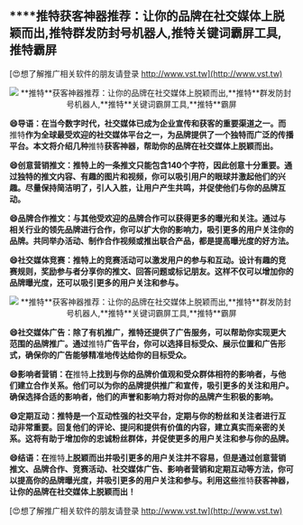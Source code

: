 ## ****推特**获客神器推荐：让你的品牌在社交媒体上脱颖而出,**推特**群发防封号机器人,**推特**关键词霸屏工具,**推特**霸屏**

[😍想了解推广相关软件的朋友请登录 http://www.vst.tw](http://www.vst.tw)

 <center><img src="https://vst.tw/MP4/tuiguang/png/0.png" alt="**推特**获客神器推荐：让你的品牌在社交媒体上脱颖而出,**推特**群发防封号机器人,**推特**关键词霸屏工具,**推特**霸屏"></center>

**😄导语：在当今数字时代，社交媒体已成为企业宣传和获客的重要渠道之一。而**推特**作为全球最受欢迎的社交媒体平台之一，为品牌提供了一个独特而广泛的传播平台。本文将介绍几种**推特**获客神器，帮助你的品牌在社交媒体上脱颖而出。**

**😄创意营销推文：**推特**上的一条推文只能包含140个字符，因此创意十分重要。通过独特的推文内容、有趣的图片和视频，你可以吸引用户的眼球并激起他们的兴趣。尽量保持简洁明了，引人入胜，让用户产生共鸣，并促使他们与你的品牌互动。**

**😄品牌合作推文：与其他受欢迎的品牌合作可以获得更多的曝光和关注。通过与相关行业的领先品牌进行合作，你可以扩大你的影响力，吸引更多的用户关注你的品牌。共同举办活动、制作合作视频或推出联合产品，都是提高曝光度的好方法。**

**😄社交媒体竞赛：**推特**上的竞赛活动可以激发用户的参与和互动。设计有趣的竞赛规则，奖励参与者分享你的推文、回答问题或标记朋友。这样不仅可以增加你的品牌曝光度，还可以吸引更多的用户关注和参与。**

 <center><img src="https://vst.tw/MP4/tuiguang/png/6.png" alt="**推特**获客神器推荐：让你的品牌在社交媒体上脱颖而出,**推特**群发防封号机器人,**推特**关键词霸屏工具,**推特**霸屏"></center>

**😄社交媒体广告：除了有机推广，**推特**还提供了广告服务，可以帮助你实现更大范围的品牌推广。通过**推特**广告平台，你可以选择目标受众、展示位置和广告形式，确保你的广告能够精准地传达给你的目标受众。**

**😄影响者营销：在**推特**上找到与你的品牌价值观和受众群体相符的影响者，与他们建立合作关系。他们可以为你的品牌提供推广和宣传，吸引更多的关注和用户。确保选择合适的影响者，他们的声誉和影响力将对你的品牌产生积极的影响。**

**😄定期互动：**推特**是一个互动性强的社交平台，定期与你的粉丝和关注者进行互动非常重要。回复他们的评论、提问和提供有价值的内容，建立真实而亲密的关系。这将有助于增加你的忠诚粉丝群体，并促使更多的用户关注和参与你的品牌。**

**😄结语：在**推特**上脱颖而出并吸引更多的用户关注并不容易，但是通过创意营销推文、品牌合作、竞赛活动、社交媒体广告、影响者营销和定期互动等方法，你可以提高你的品牌曝光度，并吸引更多的用户关注和参与。利用这些**推特**获客神器，让你的品牌在社交媒体上脱颖而出！**

[😍想了解推广相关软件的朋友请登录 http://www.vst.tw](http://www.vst.tw)



